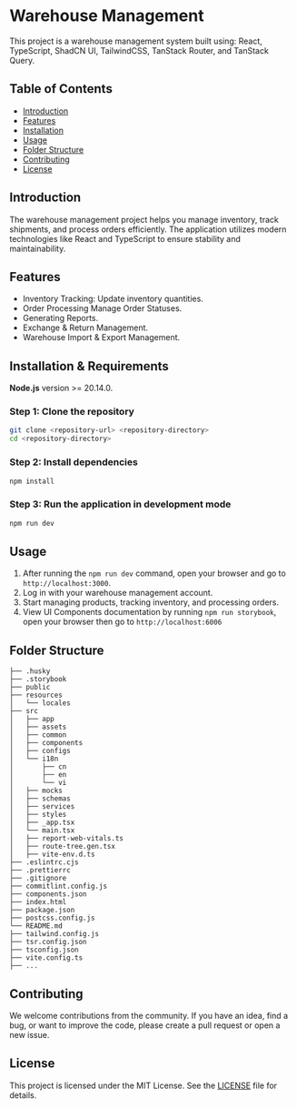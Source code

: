 # Warehouse Management

This project is a warehouse management system built using: React, TypeScript, ShadCN UI, TailwindCSS, TanStack Router, and TanStack Query.

## Table of Contents

-  [Introduction](#introduction)
-  [Features](#features)
-  [Installation](#installation)
-  [Usage](#usage)
-  [Folder Structure](#folder-structure)
-  [Contributing](#contributing)
-  [License](#license)

## Introduction

The warehouse management project helps you manage inventory, track shipments, and process orders efficiently. The application utilizes modern technologies like React and TypeScript to ensure stability and maintainability.

## Features

-  Inventory Tracking: Update inventory quantities.
-  Order Processing Manage Order Statuses.
-  Generating Reports.
-  Exchange & Return Management.
-  Warehouse Import & Export Management.

## Installation & Requirements

**Node.js** version >= 20.14.0.

### Step 1: Clone the repository

```bash
git clone <repository-url> <repository-directory>
cd <repository-directory>
```

### Step 2: Install dependencies

```bash
npm install
```

### Step 3: Run the application in development mode

```bash
npm run dev
```

## Usage

1. After running the `npm run dev` command, open your browser and go to `http://localhost:3000`.
2. Log in with your warehouse management account.
3. Start managing products, tracking inventory, and processing orders.
4. View UI Components documentation by running `npm run storybook`, open your browser then go to `http://localhost:6006`

## Folder Structure

```
├── .husky
├── .storybook
├── public
├── resources
│   └── locales
├── src
│   ├── app
│   ├── assets
│   ├── common
│   ├── components
│   ├── configs
│   └── i18n
│       ├── cn
│       ├── en
│       └── vi
│   ├── mocks
│   ├── schemas
│   ├── services
│   ├── styles
│   ├── _app.tsx
│   └── main.tsx
│   ├── report-web-vitals.ts
│   ├── route-tree.gen.tsx
│   ├── vite-env.d.ts
├── .eslintrc.cjs
├── .prettierrc
├── .gitignore
├── commitlint.config.js
├── components.json
├── index.html
├── package.json
├── postcss.config.js
└── README.md
├── tailwind.config.js
├── tsr.config.json
├── tsconfig.json
├── vite.config.ts
├── ...
```

## Contributing

We welcome contributions from the community. If you have an idea, find a bug, or want to improve the code, please create a pull request or open a new issue.

## License

This project is licensed under the MIT License. See the [LICENSE](./LICENSE) file for details.

